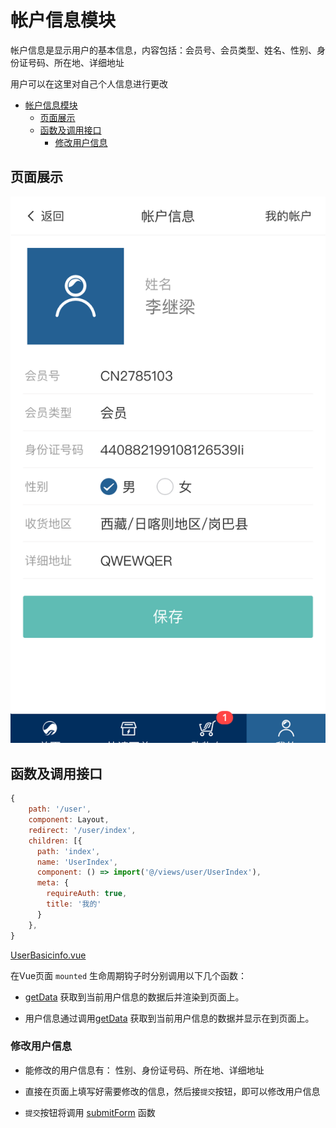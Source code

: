 # 帐户信息模块

帐户信息是显示用户的基本信息，内容包括：会员号、会员类型、姓名、性别、身份证号码、所在地、详细地址

用户可以在这里对自己个人信息进行更改

<!-- TOC -->

- [帐户信息模块](#帐户信息模块)
  - [页面展示](#页面展示)
  - [函数及调用接口](#函数及调用接口)
    - [修改用户信息](#修改用户信息)

<!-- /TOC -->

## 页面展示

![image](./images/userBasicinfo.png)

## 函数及调用接口

```js
{
    path: '/user',
    component: Layout,
    redirect: '/user/index',
    children: [{
      path: 'index',
      name: 'UserIndex',
      component: () => import('@/views/user/UserIndex'),
      meta: {
        requireAuth: true,
        title: '我的'
      }
    },
}
```

[UserBasicinfo.vue](https://gitlab.kyani.cn/kyani-inc/kyani-shop-mobile/blob/master/src/views/user/UserBasicinfo.vue)

在Vue页面 `mounted` 生命周期钩子时分别调用以下几个函数：

- [getData](https://gitlab.kyani.cn/kyani-inc/kyani-shop-mobile/blob/master/src/views/user/UserBasicinfo.vue#L145) 获取到当前用户信息的数据后并渲染到页面上。

- 用户信息通过调用[getData](https://gitlab.kyani.cn/kyani-inc/kyani-shop-mobile/blob/master/src/views/user/UserBasicinfo.vue#L102) 获取到当前用户信息的数据并显示在到页面上。

### 修改用户信息

- 能修改的用户信息有： 性别、身份证号码、所在地、详细地址
- 直接在页面上填写好需要修改的信息，然后接`提交`按钮，即可以修改用户信息

- `提交`按钮将调用 [submitForm](https://gitlab.kyani.cn/kyani-inc/kyani-shop-mobile/blob/master/src/views/user/UserBasicinfo.vue#L182) 函数 
